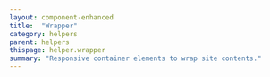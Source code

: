 ```yaml
---
layout: component-enhanced
title:  "Wrapper"
category: helpers
parent: helpers
thispage: helper.wrapper
summary: "Responsive container elements to wrap site contents."
---
```

